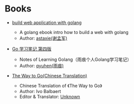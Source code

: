 # Books

* [build web application with golang](https://github.com/astaxie/build-web-application-with-golang)
  * A golang ebook intro how to build a web with golang
  * Author: [astaxie(谢孟军)](https://github.com/astaxie)  
  
* [Go 学习笔记 第四版](https://github.com/qyuhen/book)
  * Notes of Learning Golang（雨痕个人Golang学习笔记）
  * Author: [qyuhen(雨痕)](https://github.com/qyuhen)

* [The Way to Go(Chinese Translation)](https://github.com/Unknwon/the-way-to-go_ZH_CN)
  * Chinese Translation of 《The Way to Go》
  * Author: Ivo Balbaert
  * Editor & Translator: [Unknown](https://github.com/Unknwon)